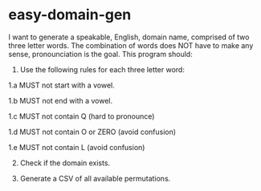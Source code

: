 # easy-domain-gen

I want to generate a speakable, English, domain name, comprised of two three letter words.
The combination of words does NOT have to make any sense, pronounciation is the goal.
This program should:
1. Use the following rules for each three letter word:

1.a MUST not start with a vowel.

1.b MUST not end with a vowel.

1.c MUST not contain Q (hard to pronounce)

1.d MUST not contain O or ZERO (avoid confusion)

1.e MUST not contain L (avoid confusion)

2. Check if the domain exists.

3. Generate a CSV of all available permutations.
